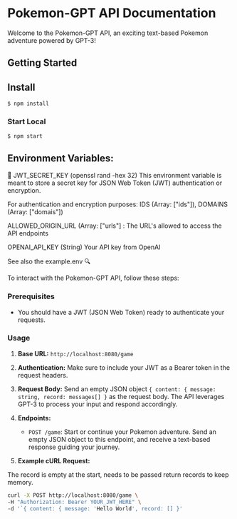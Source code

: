 # Pokemon-GPT API Documentation

Welcome to the Pokemon-GPT API, an exciting text-based Pokemon adventure powered by GPT-3! 

## Getting Started

## Install

```
$ npm install
```

### Start Local
```
$ npm start 
```
## Environment Variables:


🔐 JWT_SECRET_KEY (openssl rand -hex 32)
This environment variable is meant to store a secret key for JSON Web Token (JWT) authentication or encryption.

For authentication and encryption purposes: IDS (Array: ["ids"]), DOMAINS (Array: ["domais"])

ALLOWED_ORIGIN_URL (Array: ["urls"] : The URL's allowed to access the API endpoints

OPENAI_API_KEY (String) Your API key from OpenAI

See also the example.env 🔍

To interact with the Pokemon-GPT API, follow these steps:

### Prerequisites

- You should have a JWT (JSON Web Token) ready to authenticate your requests.

### Usage

1. **Base URL:** `http://localhost:8080/game`

2. **Authentication:** Make sure to include your JWT as a Bearer token in the request headers.

3. **Request Body:** Send an empty JSON object `{ content: { message: string, record: messages[] }` as the request body. The API leverages GPT-3 to process your input and respond accordingly.

4. **Endpoints:**

    - `POST /game`: Start or continue your Pokemon adventure. Send an empty JSON object to this endpoint, and receive a text-based response guiding your journey.

5. **Example cURL Request:**

The record is empty at the start, needs to be passed return records to keep memory.

```bash
curl -X POST http://localhost:8080/game \
-H "Authorization: Bearer YOUR_JWT_HERE" \
-d '`{ content: { message: 'Hello World', record: [] }'
